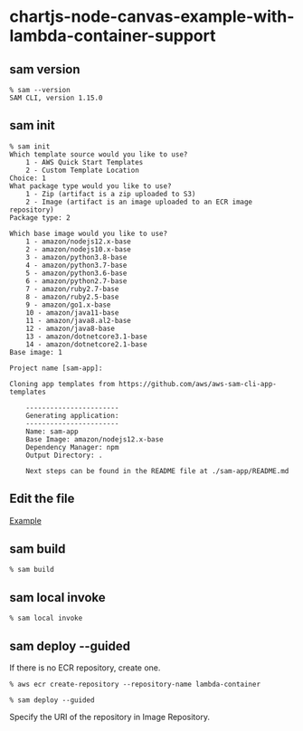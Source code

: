 # chartjs-node-canvas-example-with-lambda-container-support

## sam version

```
% sam --version
SAM CLI, version 1.15.0
```

## sam init

```
% sam init
Which template source would you like to use?
	1 - AWS Quick Start Templates
	2 - Custom Template Location
Choice: 1
What package type would you like to use?
	1 - Zip (artifact is a zip uploaded to S3)
	2 - Image (artifact is an image uploaded to an ECR image repository)
Package type: 2

Which base image would you like to use?
	1 - amazon/nodejs12.x-base
	2 - amazon/nodejs10.x-base
	3 - amazon/python3.8-base
	4 - amazon/python3.7-base
	5 - amazon/python3.6-base
	6 - amazon/python2.7-base
	7 - amazon/ruby2.7-base
	8 - amazon/ruby2.5-base
	9 - amazon/go1.x-base
	10 - amazon/java11-base
	11 - amazon/java8.al2-base
	12 - amazon/java8-base
	13 - amazon/dotnetcore3.1-base
	14 - amazon/dotnetcore2.1-base
Base image: 1

Project name [sam-app]:

Cloning app templates from https://github.com/aws/aws-sam-cli-app-templates

    -----------------------
    Generating application:
    -----------------------
    Name: sam-app
    Base Image: amazon/nodejs12.x-base
    Dependency Manager: npm
    Output Directory: .

    Next steps can be found in the README file at ./sam-app/README.md
```

## Edit the file

[Example](./sam-app)

## sam build

```
% sam build
```

## sam local invoke

```
% sam local invoke
```

## sam deploy --guided

If there is no ECR repository, create one.

```
% aws ecr create-repository --repository-name lambda-container
```

```
% sam deploy --guided
```

Specify the URI of the repository in Image Repository.

